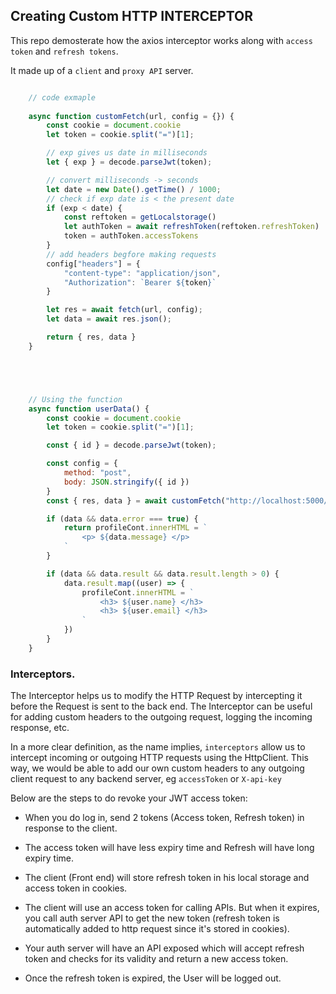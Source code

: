## Creating Custom HTTP INTERCEPTOR

This repo demosterate how the axios interceptor works along with `access token` and `refresh tokens`.


It made up of a `client` and `proxy API` server.

```js

    // code exmaple
        
    async function customFetch(url, config = {}) {
        const cookie = document.cookie
        let token = cookie.split("=")[1];

        // exp gives us date in milliseconds
        let { exp } = decode.parseJwt(token);

        // convert milliseconds -> seconds
        let date = new Date().getTime() / 1000;
        // check if exp date is < the present date
        if (exp < date) {
            const reftoken = getLocalstorage()
            let authToken = await refreshToken(reftoken.refreshToken)
            token = authToken.accessTokens
        }
        // add headers begfore making requests
        config["headers"] = {
            "content-type": "application/json",
            "Authorization": `Bearer ${token}`
        }

        let res = await fetch(url, config);
        let data = await res.json();

        return { res, data }
    }





    // Using the function
    async function userData() {
        const cookie = document.cookie
        let token = cookie.split("=")[1];

        const { id } = decode.parseJwt(token);

        const config = {
            method: "post",
            body: JSON.stringify({ id })
        }
        const { res, data } = await customFetch("http://localhost:5000/api/user/get", config)

        if (data && data.error === true) {
            return profileCont.innerHTML = `
                <p> ${data.message} </p>
            `
        }

        if (data && data.result && data.result.length > 0) {
            data.result.map((user) => {
                profileCont.innerHTML = `
                    <h3> ${user.name} </h3>
                    <h3> ${user.email} </h3>
                `
            })
        }
    }
```


### Interceptors.

The Interceptor helps us to modify the HTTP Request by intercepting it before the Request is sent to the back end. The Interceptor can be useful for adding custom headers to the outgoing request, logging the incoming response, etc.

In a more clear definition, as the name implies, `interceptors` allow us to intercept incoming or outgoing HTTP requests using the HttpClient. This way, we would be able to add our own custom headers to any outgoing client request to any backend server, eg `accessToken` or `X-api-key`


Below are the steps to do revoke your JWT access token:

- When you do log in, send 2 tokens (Access token, Refresh token) in response to the client.
  
- The access token will have less expiry time and Refresh will have long expiry time.
  
- The client (Front end) will store refresh token in his local storage and access token in cookies.
  
- The client will use an access token for calling APIs. But when it expires, you call auth server API to get the new token (refresh token is automatically added to http request since it's stored in cookies).
  
- Your auth server will have an API exposed which will accept refresh token and checks for its validity and return a new access token.
  
- Once the refresh token is expired, the User will be logged out.